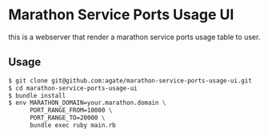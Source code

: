 # Marathon Service Ports Usage UI

this is a webserver that render a marathon service ports usage table to user.

## Usage

```bash
$ git clone git@github.com:agate/marathon-service-ports-usage-ui.git
$ cd marathon-service-ports-usage-ui
$ bundle install
$ env MARATHON_DOMAIN=your.marathon.domain \
      PORT_RANGE_FROM=10000 \
      PORT_RANGE_TO=20000 \
      bundle exec ruby main.rb
```

